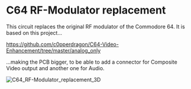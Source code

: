 # C64 RF-Modulator replacement

This circuit replaces the original RF modulator of the Commodore 64. It is based on this project...

https://github.com/c0pperdragon/C64-Video-Enhancement/tree/master/analog_only

...making the PCB bigger, to be able to add a connector for Composite Video output and another one for Audio.

![C64_RF-Modulator_replacement_3D](https://user-images.githubusercontent.com/52215131/206513505-c852db9d-e4d3-4284-8fb6-228514d10412.jpg)
